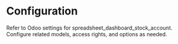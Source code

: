 # Configuration

Refer to Odoo settings for spreadsheet_dashboard_stock_account. Configure related models, access rights, and options as needed.

